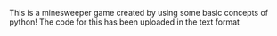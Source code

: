 This is a minesweeper game created by using some basic concepts of python! 
The code for this has been uploaded in the text format 

